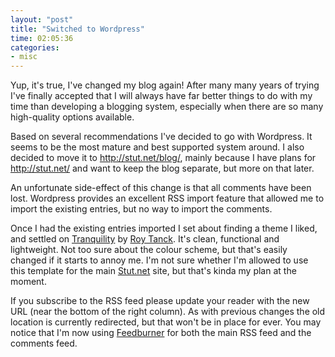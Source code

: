 ```yaml
---
layout: "post"
title: "Switched to Wordpress"
time: 02:05:36
categories: 
- misc
---
```

Yup, it's true, I've changed my blog again! After many many years of trying I've finally accepted that I will always have far better things to do with my time than developing a blogging system, especially when there are so many high-quality options available.

Based on several recommendations I've decided to go with Wordpress. It seems to be the most mature and best supported system around. I also decided to move it to <a href="http://stut.net/blog/" title="Stut.net Blog">http://stut.net/blog/</a>, mainly because I have plans for <a href="http://stut.net/" title="Stut.net">http://stut.net/</a> and want to keep the blog separate, but more on that later.

An unfortunate side-effect of this change is that all comments have been lost. Wordpress provides an excellent RSS import feature that allowed me to import the existing entries, but no way to import the comments.

Once I had the existing entries imported I set about finding a theme I liked, and settled on <a href="http://www.roytanck.com/2006/10/27/wordpress-theme-tranquility/" title="Tranquility Wordpress Theme by Roy Tanck">Tranquility</a> by <a href="http://www.roytanck.com/" title="Roy Tanck">Roy Tanck</a>. It's clean, functional and lightweight. Not too sure about the colour scheme, but that's easily changed if it starts to annoy me. I'm not sure whether I'm allowed to use this template for the main <a href="http://stut.net/" title="Stut.net">Stut.net</a> site, but that's kinda my plan at the moment.

If you subscribe to the RSS feed please update your reader with the new URL (near the bottom of the right column). As with previous changes the old location is currently redirected, but that won't be in place for ever. You may notice that I'm now using <a href="http://www.feedburner.com/" title="Feedburner">Feedburner</a> for both the main RSS feed and the comments feed.